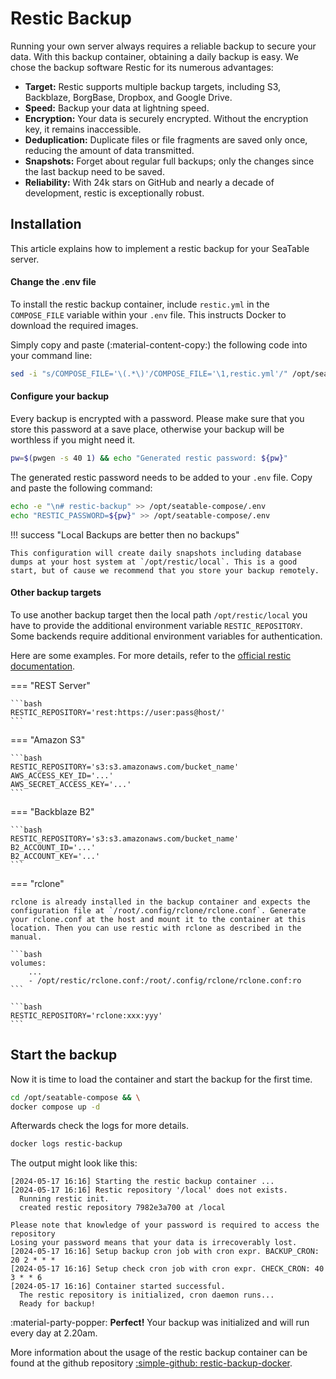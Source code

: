 # Restic Backup

Running your own server always requires a reliable backup to secure your data. With this backup container, obtaining a daily backup is easy. We chose the backup software Restic for its numerous advantages:

- **Target:** Restic supports multiple backup targets, including S3, Backblaze, BorgBase, Dropbox, and Google Drive.
- **Speed:** Backup your data at lightning speed.
- **Encryption:** Your data is securely encrypted. Without the encryption key, it remains inaccessible.
- **Deduplication:** Duplicate files or file fragments are saved only once, reducing the amount of data transmitted.
- **Snapshots:** Forget about regular full backups; only the changes since the last backup need to be saved.
- **Reliability:** With 24k stars on GitHub and nearly a decade of development, restic is exceptionally robust.

## Installation

This article explains how to implement a restic backup for your SeaTable server.

#### Change the .env file

To install the restic backup container, include `restic.yml` in the `COMPOSE_FILE` variable within your `.env` file. This instructs Docker to download the required images.

Simply copy and paste (:material-content-copy:) the following code into your command line:

```bash
sed -i "s/COMPOSE_FILE='\(.*\)'/COMPOSE_FILE='\1,restic.yml'/" /opt/seatable-compose/.env
```

#### Configure your backup

Every backup is encrypted with a password. Please make sure that you store this password at a save place, otherwise your backup will be worthless if you might need it.

```bash
pw=$(pwgen -s 40 1) && echo "Generated restic password: ${pw}"
```

The generated restic password needs to be added to your `.env` file. Copy and paste the following command:

```bash
echo -e "\n# restic-backup" >> /opt/seatable-compose/.env
echo "RESTIC_PASSWORD=${pw}" >> /opt/seatable-compose/.env
```

!!! success "Local Backups are better then no backups"

    This configuration will create daily snapshots including database dumps at your host system at `/opt/restic/local`. This is a good start, but of cause we recommend that you store your backup remotely.

#### Other backup targets

To use another backup target then the local path `/opt/restic/local` you have to provide the additional environment variable `RESTIC_REPOSITORY`. Some backends require additional environment variables for authentication.

Here are some examples. For more details, refer to the [official restic documentation](https://restic.readthedocs.io/).

=== "REST Server"

    ```bash
    RESTIC_REPOSITORY='rest:https://user:pass@host/'
    ```

=== "Amazon S3"

    ```bash
    RESTIC_REPOSITORY='s3:s3.amazonaws.com/bucket_name'
    AWS_ACCESS_KEY_ID='...'
    AWS_SECRET_ACCESS_KEY='...'
    ```

=== "Backblaze B2"

    ```bash
    RESTIC_REPOSITORY='s3:s3.amazonaws.com/bucket_name'
    B2_ACCOUNT_ID='...'
    B2_ACCOUNT_KEY='...'
    ```

=== "rclone"

    rclone is already installed in the backup container and expects the configuration file at `/root/.config/rclone/rclone.conf`. Generate your rclone.conf at the host and mount it to the container at this location. Then you can use restic with rclone as described in the manual.

    ```bash
    volumes:
        ...
        - /opt/restic/rclone.conf:/root/.config/rclone/rclone.conf:ro
    ```

    ```bash
    RESTIC_REPOSITORY='rclone:xxx:yyy'
    ```

## Start the backup

Now it is time to load the container and start the backup for the first time.

```bash
cd /opt/seatable-compose && \
docker compose up -d
```

Afterwards check the logs for more details.

```bash
docker logs restic-backup
```

The output might look like this:

```console
[2024-05-17 16:16] Starting the restic backup container ...
[2024-05-17 16:16] Restic repository '/local' does not exists.
  Running restic init.
  created restic repository 7982e3a700 at /local

Please note that knowledge of your password is required to access the repository
Losing your password means that your data is irrecoverably lost.
[2024-05-17 16:16] Setup backup cron job with cron expr. BACKUP_CRON: 20 2 * * *
[2024-05-17 16:16] Setup check cron job with cron expr. CHECK_CRON: 40 3 * * 6
[2024-05-17 16:16] Container started successful.
  The restic repository is initialized, cron daemon runs...
  Ready for backup!
```

:material-party-popper: **Perfect!** Your backup was initialized and will run every day at 2.20am.

More information about the usage of the restic backup container can be found at the github repository [:simple-github: restic-backup-docker](https://github.com/seatable/restic-backup-docker).
